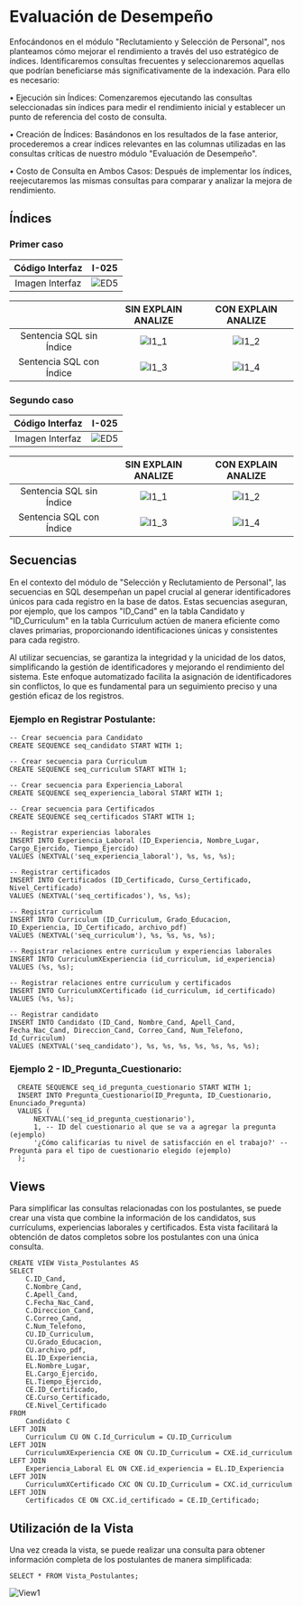 # Evaluación de Desempeño
Enfocándonos en el módulo "Reclutamiento y Selección de Personal", nos planteamos cómo mejorar el rendimiento a través del uso estratégico de índices. Identificaremos consultas frecuentes y seleccionaremos aquellas que podrían beneficiarse más significativamente de la indexación. Para ello es necesario:

• Ejecución sin Índices: Comenzaremos ejecutando las consultas seleccionadas sin índices para medir el rendimiento inicial y establecer un punto de referencia del costo de consulta.

• Creación de Índices: Basándonos en los resultados de la fase anterior, procederemos a crear índices relevantes en las columnas utilizadas en las consultas críticas de nuestro módulo "Evaluación de Desempeño".

• Costo de Consulta en Ambos Casos: Después de implementar los índices, reejecutaremos las mismas consultas para comparar y analizar la mejora de rendimiento.

## Índices
### Primer caso
| **Código Interfaz** | **I-025** |
|:-------------------:|:---------:|
|          Imagen Interfaz           |     ![ED5](../Reclutamiento/Lista_Postulantes.jpg)      |

|                          | **SIN EXPLAIN ANALIZE** | **CON EXPLAIN ANALIZE** |
|:------------------------:|:-----------------------:|:-----------------------:|
| Sentencia SQL sin Índice |        ![I1_1](I1.jpg)                  |           ![I1_2](I2.jpg)                 |
| Sentencia SQL con Índice |             ![I1_3](I3.jpg)               |            ![I1_4](I4.jpg)                |

### Segundo caso
| **Código Interfaz** | **I-025** |
|:-------------------:|:---------:|
|          Imagen Interfaz           |     ![ED5](../Reclutamiento/Imm.jpg)      |

|                          | **SIN EXPLAIN ANALIZE** | **CON EXPLAIN ANALIZE** |
|:------------------------:|:-----------------------:|:-----------------------:|
| Sentencia SQL sin Índice |        ![I1_1](I6.jpg)                  |           ![I1_2](I7.jpg)                 |
| Sentencia SQL con Índice |             ![I1_3](I8.jpg)               |            ![I1_4](I9.jpg)                |

## Secuencias

En el contexto del módulo de "Selección y Reclutamiento de Personal", las secuencias en SQL desempeñan un papel crucial al generar identificadores únicos para cada registro en la base de datos. Estas secuencias aseguran, por ejemplo, que los campos "ID_Cand" en la tabla Candidato y "ID_Curriculum" en la tabla Curriculum actúen de manera eficiente como claves primarias, proporcionando identificaciones únicas y consistentes para cada registro.

Al utilizar secuencias, se garantiza la integridad y la unicidad de los datos, simplificando la gestión de identificadores y mejorando el rendimiento del sistema. Este enfoque automatizado facilita la asignación de identificadores sin conflictos, lo que es fundamental para un seguimiento preciso y una gestión eficaz de los registros.

### Ejemplo en Registrar Postulante:
    -- Crear secuencia para Candidato
    CREATE SEQUENCE seq_candidato START WITH 1;

    -- Crear secuencia para Curriculum
    CREATE SEQUENCE seq_curriculum START WITH 1;

    -- Crear secuencia para Experiencia_Laboral
    CREATE SEQUENCE seq_experiencia_laboral START WITH 1;

    -- Crear secuencia para Certificados
    CREATE SEQUENCE seq_certificados START WITH 1;

    -- Registrar experiencias laborales
    INSERT INTO Experiencia_Laboral (ID_Experiencia, Nombre_Lugar, Cargo_Ejercido, Tiempo_Ejercido)
    VALUES (NEXTVAL('seq_experiencia_laboral'), %s, %s, %s);

    -- Registrar certificados
    INSERT INTO Certificados (ID_Certificado, Curso_Certificado, Nivel_Certificado)
    VALUES (NEXTVAL('seq_certificados'), %s, %s);

    -- Registrar curriculum
    INSERT INTO Curriculum (ID_Curriculum, Grado_Educacion, ID_Experiencia, ID_Certificado, archivo_pdf)
    VALUES (NEXTVAL('seq_curriculum'), %s, %s, %s, %s);

    -- Registrar relaciones entre curriculum y experiencias laborales
    INSERT INTO CurriculumXExperiencia (id_curriculum, id_experiencia)
    VALUES (%s, %s);

    -- Registrar relaciones entre curriculum y certificados
    INSERT INTO CurriculumXCertificado (id_curriculum, id_certificado)
    VALUES (%s, %s);

    -- Registrar candidato
    INSERT INTO Candidato (ID_Cand, Nombre_Cand, Apell_Cand, Fecha_Nac_Cand, Direccion_Cand, Correo_Cand, Num_Telefono, Id_Curriculum)
    VALUES (NEXTVAL('seq_candidato'), %s, %s, %s, %s, %s, %s, %s);

### Ejemplo 2 - ID_Pregunta_Cuestionario:
      CREATE SEQUENCE seq_id_pregunta_cuestionario START WITH 1;
      INSERT INTO Pregunta_Cuestionario(ID_Pregunta, ID_Cuestionario, Enunciado_Pregunta)
      VALUES (
          NEXTVAL('seq_id_pregunta_cuestionario'),
          1, -- ID del cuestionario al que se va a agregar la pregunta (ejemplo)
          '¿Cómo calificarías tu nivel de satisfacción en el trabajo?' -- Pregunta para el tipo de cuestionario elegido (ejemplo)
      );

## Views

Para simplificar las consultas relacionadas con los postulantes, se puede crear una vista que combine la información de los candidatos, sus currículums, experiencias laborales y certificados. Esta vista facilitará la obtención de datos completos sobre los postulantes con una única consulta. 

    CREATE VIEW Vista_Postulantes AS
    SELECT 
        C.ID_Cand,
        C.Nombre_Cand,
        C.Apell_Cand,
        C.Fecha_Nac_Cand,
        C.Direccion_Cand,
        C.Correo_Cand,
        C.Num_Telefono,
        CU.ID_Curriculum,
        CU.Grado_Educacion,
        CU.archivo_pdf,
        EL.ID_Experiencia,
        EL.Nombre_Lugar,
        EL.Cargo_Ejercido,
        EL.Tiempo_Ejercido,
        CE.ID_Certificado,
        CE.Curso_Certificado,
        CE.Nivel_Certificado
    FROM 
        Candidato C
    LEFT JOIN 
        Curriculum CU ON C.Id_Curriculum = CU.ID_Curriculum
    LEFT JOIN 
        CurriculumXExperiencia CXE ON CU.ID_Curriculum = CXE.id_curriculum
    LEFT JOIN 
        Experiencia_Laboral EL ON CXE.id_experiencia = EL.ID_Experiencia
    LEFT JOIN 
        CurriculumXCertificado CXC ON CU.ID_Curriculum = CXC.id_curriculum
    LEFT JOIN 
        Certificados CE ON CXC.id_certificado = CE.ID_Certificado;
## Utilización de la Vista
Una vez creada la vista, se puede realizar una consulta para obtener información completa de los postulantes de manera simplificada:

    SELECT * FROM Vista_Postulantes;

![View1](Vista.jpg)     
